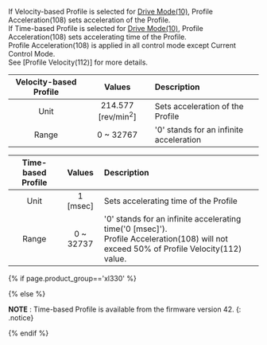 
If Velocity-based Profile is selected for [Drive Mode(10)](#drive-mode10), Profile Acceleration(108) sets acceleration of the Profile.  
If Time-based Profile is selected for [Drive Mode(10)](#drive-mode10), Profile Acceleration(108) sets accelerating time of the Profile.  
Profile Acceleration(108) is applied in all control mode except Current Control Mode.  
See [Profile Velocity(112)] for more details.

| Velocity-based Profile |            Values             | Description                             |
|:----------------------:|:-----------------------------:|:----------------------------------------|
|          Unit          | 214.577 [rev/min<sup>2</sup>] | Sets acceleration of the Profile        |
|         Range          |           0 ~ 32767           | '0' stands for an infinite acceleration |

| Time-based Profile |  Values   | Description                                                                                                                                |
|:------------------:|:---------:|:-------------------------------------------------------------------------------------------------------------------------------------------|
|        Unit        | 1 [msec]  | Sets accelerating time of the Profile                                                                                                      |
|       Range        | 0 ~ 32737 | '0' stands for an infinite accelerating time('0 [msec]').<br>Profile Acceleration(108) will not exceed 50% of Profile Velocity(112) value. |


{% if page.product_group=='xl330' %}

{% else %}

**NOTE** : Time-based Profile is available from the firmware version 42.
{: .notice}

{% endif %}
